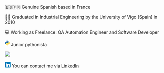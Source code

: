 🇪🇸🇫🇷 Genuine Spanish based in France

👨‍🎓 Graduated in Industrial Engineering by the University of Vigo (Spain) in 2010

💻 Working as Freelance: QA Automation Engineer and Software Developer

<img height="18" src="python-logo-only.svg"/> Junior pythonista

<a href="https://www.codewars.com/users/daniel-ob"><img src="https://www.codewars.com/users/daniel-ob/badges/small"/></a>

<img height="18" src="linkedin-logo.png"/> You can contact me via <a href="https://www.linkedin.com/in/danielobregonrey/">LinkedIn</a>
